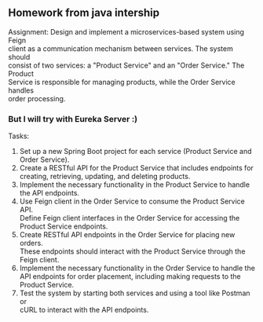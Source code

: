 ## Homework from java intership
Assignment: Design and implement a microservices-based system using Feign</br>
client as a communication mechanism between services. The system should</br>
consist of two services: a "Product Service" and an "Order Service." The Product</br>
Service is responsible for managing products, while the Order Service handles</br>
order processing.</br>
### But I will try with Eureka Server :)
Tasks:</br>
1. Set up a new Spring Boot project for each service (Product Service and</br>
Order Service).</br>
2. Create a RESTful API for the Product Service that includes endpoints for</br>
creating, retrieving, updating, and deleting products.</br>
3. Implement the necessary functionality in the Product Service to handle</br>
the API endpoints.</br>
4. Use Feign client in the Order Service to consume the Product Service API.</br>
Define Feign client interfaces in the Order Service for accessing the</br>
Product Service endpoints.</br>
5. Create RESTful API endpoints in the Order Service for placing new orders.</br>
These endpoints should interact with the Product Service through the</br>
Feign client.</br>
6. Implement the necessary functionality in the Order Service to handle the</br>
API endpoints for order placement, including making requests to the</br>
Product Service.</br>
7. Test the system by starting both services and using a tool like Postman or</br>
cURL to interact with the API endpoints.</br>

